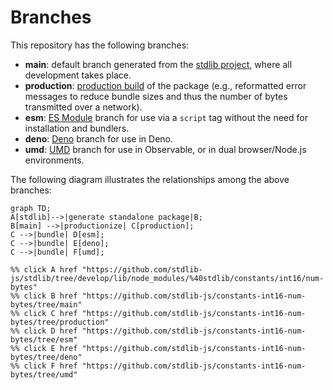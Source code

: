 <!--

@license Apache-2.0

Copyright (c) 2022 The Stdlib Authors.

Licensed under the Apache License, Version 2.0 (the "License");
you may not use this file except in compliance with the License.
You may obtain a copy of the License at

    http://www.apache.org/licenses/LICENSE-2.0

Unless required by applicable law or agreed to in writing, software
distributed under the License is distributed on an "AS IS" BASIS,
WITHOUT WARRANTIES OR CONDITIONS OF ANY KIND, either express or implied.
See the License for the specific language governing permissions and
limitations under the License.

-->

# Branches

This repository has the following branches:

-   **main**: default branch generated from the [stdlib project][stdlib-url], where all development takes place.
-   **production**: [production build][production-url] of the package (e.g., reformatted error messages to reduce bundle sizes and thus the number of bytes transmitted over a network).
-   **esm**: [ES Module][esm-url] branch for use via a `script` tag without the need for installation and bundlers.
-   **deno**: [Deno][deno-url] branch for use in Deno.
-   **umd**: [UMD][umd-url] branch for use in Observable, or in dual browser/Node.js environments.

The following diagram illustrates the relationships among the above branches:

```mermaid
graph TD;
A[stdlib]-->|generate standalone package|B;
B[main] -->|productionize| C[production];
C -->|bundle| D[esm];
C -->|bundle| E[deno];
C -->|bundle| F[umd];

%% click A href "https://github.com/stdlib-js/stdlib/tree/develop/lib/node_modules/%40stdlib/constants/int16/num-bytes"
%% click B href "https://github.com/stdlib-js/constants-int16-num-bytes/tree/main"
%% click C href "https://github.com/stdlib-js/constants-int16-num-bytes/tree/production"
%% click D href "https://github.com/stdlib-js/constants-int16-num-bytes/tree/esm"
%% click E href "https://github.com/stdlib-js/constants-int16-num-bytes/tree/deno"
%% click F href "https://github.com/stdlib-js/constants-int16-num-bytes/tree/umd"
```

[stdlib-url]: https://github.com/stdlib-js/stdlib/tree/develop/lib/node_modules/%40stdlib/constants/int16/num-bytes
[production-url]: https://github.com/stdlib-js/constants-int16-num-bytes/tree/production
[deno-url]: https://github.com/stdlib-js/constants-int16-num-bytes/tree/deno
[umd-url]: https://github.com/stdlib-js/constants-int16-num-bytes/tree/umd
[esm-url]: https://github.com/stdlib-js/constants-int16-num-bytes/tree/esm